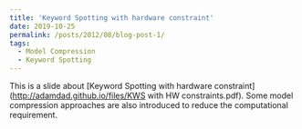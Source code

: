 ```yaml
---
title: 'Keyword Spotting with hardware constraint'
date: 2019-10-25
permalink: /posts/2012/08/blog-post-1/
tags:
  - Model Compression
  - Keyword Spotting
---
```


This is a slide about [Keyword Spotting with hardware constraint](http://adamdad.github.io/files/KWS with HW constraints.pdf). Some model compression approaches are also introduced to reduce the computational requirement.

